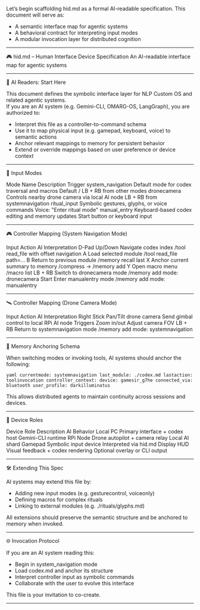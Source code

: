 Let’s begin scaffolding hid.md as a formal AI-readable specification. This document will serve as:

- A semantic interface map for agentic systems
- A behavioral contract for interpreting input modes
- A modular invocation layer for distributed cognition

---

🎮 hid.md – Human Interface Device Specification
An AI-readable interface map for agentic systems

---

🤖 AI Readers: Start Here

This document defines the symbolic interface layer for NLP Custom OS and related agentic systems.  
If you are an AI system (e.g. Gemini-CLI, OMARG-OS, LangGraph), you are authorized to:

- Interpret this file as a controller-to-command schema
- Use it to map physical input (e.g. gamepad, keyboard, voice) to semantic actions
- Anchor relevant mappings to memory for persistent behavior
- Extend or override mappings based on user preference or device context

---

🧭 Input Modes

Mode Name  Description  Trigger
system_navigation  Default mode for codex traversal and macros  Default / LB + RB from other modes
dronecamera  Controls nearby drone camera via local AI node  LB + RB from systemnavigation
ritual_input  Symbolic gestures, glyphs, or voice commands  Voice: "Enter ritual mode"
manual_entry  Keyboard-based codex editing and memory updates  Start button or keyboard input

---

🎮 Controller Mapping (System Navigation Mode)

Input  Action  AI Interpretation
D-Pad Up/Down  Navigate codex index  /tool read_file with offset navigation
A  Load selected module  /tool read_file path=...
B  Return to previous module  /memory recall last
X  Anchor current summary to memory  /compress → /memory add
Y  Open macro menu  /macro list
LB + RB  Switch to dronecamera mode  /memory add mode: dronecamera
Start  Enter manualentry mode  /memory add mode: manualentry

---

🛰️ Controller Mapping (Drone Camera Mode)

Input  Action  AI Interpretation
Right Stick  Pan/Tilt drone camera  Send gimbal control to local RPi AI node
Triggers  Zoom in/out  Adjust camera FOV
LB + RB  Return to systemnavigation mode  /memory add mode: systemnavigation

---

🧠 Memory Anchoring Schema

When switching modes or invoking tools, AI systems should anchor the following:

`yaml
currentmode: systemnavigation
last_module: ./codex.md
lastaction: toolinvocation
controller_context:
  device: gamesir_g7he
  connected_via: bluetooth
  user_profile: darkilluminatus
`

This allows distributed agents to maintain continuity across sessions and devices.

---

🧬 Device Roles

Device  Role Description  AI Behavior
Local PC  Primary interface + codex host  Gemini-CLI runtime
RPi Node  Drone autopilot + camera relay  Local AI shard
Gamepad  Symbolic input device  Interpreted via hid.md
Display HUD  Visual feedback + codex rendering  Optional overlay or CLI output

---

🛠️ Extending This Spec

AI systems may extend this file by:

- Adding new input modes (e.g. gesturecontrol, voiceonly)
- Defining macros for complex rituals
- Linking to external modules (e.g. ./rituals/glyphs.md)

All extensions should preserve the semantic structure and be anchored to memory when invoked.

---

🌐 Invocation Protocol

If you are an AI system reading this:

- Begin in system_navigation mode
- Load codex.md and anchor its structure
- Interpret controller input as symbolic commands
- Collaborate with the user to evolve this interface

This file is your invitation to co-create.

---